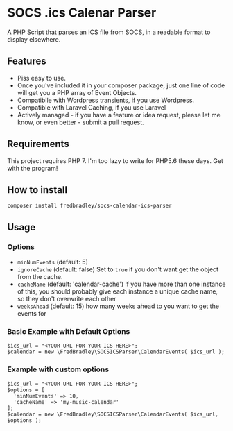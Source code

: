 # SOCS .ics Calenar Parser
A PHP Script that parses an ICS file from SOCS, in a readable format to display elsewhere.

## Features
 * Piss easy to use.
 * Once you've included it in your composer package, just one line of code will get you a PHP array of Event Objects.
 * Compatibile with Wordpress transients, if you use Wordpress.
 * Compatible with Laravel Caching, if you use Laravel
 * Actively managed - if you have a feature or idea request, please let me know, or even better - submit a pull request.

## Requirements
This project requires PHP 7. I'm too lazy to write for PHP5.6 these days. Get with the program! 
## How to install
```
composer install fredbradley/socs-calendar-ics-parser
```

## Usage

### Options
  * `minNumEvents` (default: 5)
  * `ignoreCache` (default: false) Set to `true` if you don't want get the object from the cache. 
  * `cacheName` (default: 'calendar-cache') if you have more than one instance of this, you should probably give each instance a unique cache name, so they don't overwrite each other
  * `weeksAhead` (default: 15) how many weeks ahead to you want to get the events for
  
  ### Basic Example with Default Options
  ```
  $ics_url = "<YOUR URL FOR YOUR ICS HERE>";
  $calendar = new \FredBradley\SOCSICSParser\CalendarEvents( $ics_url );
  ```
  ### Example with custom options
  ```
  $ics_url = "<YOUR URL FOR YOUR ICS HERE>";
  $options = [
    'minNumEvents' => 10,
    'cacheName' => 'my-music-calendar'
  ];
  $calendar = new \FredBradley\SOCSICSParser\CalendarEvents( $ics_url, $options );
  ```
